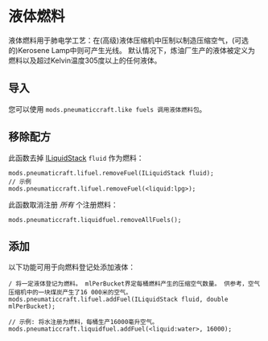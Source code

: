 # 液体燃料

液体燃料用于肺电学工艺：在(高级)液体压缩机中压制以制造压缩空气，(可选的)Kerosene Lamp中则可产生光线。 默认情况下，炼油厂生产的液体被定义为燃料以及超过Kelvin温度305度以上的任何液体。

## 导入

您可以使用 `mods.pneumaticcraft.like fuels 调用液体燃料包`。

## 移除配方

此函数去掉 [ILiquidStack](/Vanilla/Liquids/ILiquidStack/) `fluid` 作为燃料：

```zenscript
mods.pneumaticraft.lifuel.removeFuel(ILiquidStack fluid);
// 示例
mods.pneumaticcraft.lifuel.removeFuel(<liquid:lpg>);
```

此函数取消注册 *所有* 个注册燃料：

```zenscript
mods.pneumaticcraft.liquidfuel.removeAllFuels();
```

## 添加

以下功能可用于向燃料登记处添加液体：

```zenscript
/ 将一定液体登记为燃料。 mlPerBucket界定每桶燃料产生的压缩空气数量。 供参考，空气压缩机中的一块煤炭产生了16 000米的空气。
mods.pneumaticcraft.lifuel.addFuel(ILiquidStack fluid, double mlPerBucket);

// 示例: 将水注册为燃料，每桶生产16000毫升空气。
mods.pneumaticcraft.liquidfuel.addFuel(<liquid:water>, 16000);
```